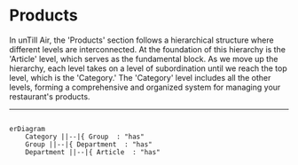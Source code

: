 # Products

In unTill Air, the 'Products' section follows a hierarchical structure where different levels are interconnected. At the foundation of this hierarchy is the 'Article' level, which serves as the fundamental block. As we move up the hierarchy, each level takes on a level of subordination until we reach the top level, which is the 'Category.' The 'Category' level includes all the other levels, forming a comprehensive and organized system for managing your restaurant's products.

***

```mermaid  fullWidth="false"

erDiagram
    Category ||--|{ Group  : "has"
    Group ||--|{ Department  : "has"
    Department ||--|{ Article  : "has"

```
